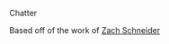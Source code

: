 Chatter

Based off of the work of [Zach Schneider](https://schneider.dev/blog/elixir-phoenix-absinthe-graphql-react-apollo-absurdly-deep-dive/)
